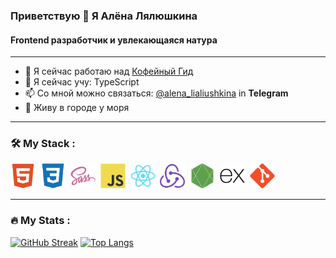 ### Приветствую 👋 Я Алёна Лялюшкина
#### Frontend разработчик и увлекающаяся натура

---

- 🔭 Я сейчас работаю над [Кофейный Гид](https://github.com/py-Coffee-Guide/) 
- 🌱 Я сейчас учу: TypeScript
- 📫 Со мной можно связаться: [@alena_lialiushkina](https://t.me/alena_lialiushkina) in **Telegram**
- :whale2: Живу в городе у моря 

---

### :hammer_and_wrench: My Stack :

<div>
  <img src="https://github.com/devicons/devicon/blob/master/icons/html5/html5-plain.svg" title="HTML5" alt="HTML" width="40" height="40"/>&nbsp;
  <img src="https://github.com/devicons/devicon/blob/master/icons/css3/css3-plain.svg"  title="CSS3" alt="CSS" width="40" height="40"/>&nbsp;
  <img src="https://github.com/devicons/devicon/blob/master/icons/sass/sass-original.svg"  title="SASS" alt="SASS" width="40" height="40"/>&nbsp;
  <img src="https://github.com/devicons/devicon/blob/master/icons/javascript/javascript-original.svg" title="JavaScript" alt="JavaScript" width="40" height="40"/>&nbsp;
  <img src="https://github.com/devicons/devicon/blob/master/icons/react/react-original.svg" title="React" alt="React " width="40" height="40"/>&nbsp;
  <img src="https://github.com/devicons/devicon/blob/master/icons/redux/redux-original.svg" title="Redux" alt="Redux " width="40" height="40"/>&nbsp;
  <img src="https://github.com/devicons/devicon/blob/master/icons/nodejs/nodejs-plain.svg" title="NodeJS" alt="NodeJS" width="40" height="40"/>&nbsp;
  <img src="https://github.com/devicons/devicon/blob/master/icons/express/express-original.svg" title="Express" alt="Express" width="40" height="40"/>&nbsp;
  <img src="https://github.com/devicons/devicon/blob/master/icons/git/git-plain.svg" title="Git" **alt="Git" width="40" height="40"/>
</div>
    
---

### :fire: My Stats :
[![GitHub Streak](http://github-readme-streak-stats.herokuapp.com?user=abljava&theme=transparent&background=ffffff)](https://git.io/streak-stats)
[![Top Langs](https://github-readme-stats.vercel.app/api/top-langs/?username=abljava&layout=compact&theme=transparent)](https://github.com/anuraghazra/github-readme-stats)

<!--
**abljava/abljava** is a ✨ _special_ ✨ repository because its `README.md` (this file) appears on your GitHub profile.

Here are some ideas to get you started:

- 🔭 I’m currently working on ...
- 🌱 I’m currently learning ...
- 👯 I’m looking to collaborate on ...
- 🤔 I’m looking for help with ...
- 💬 Ask me about ...
- 📫 How to reach me: ...
- 😄 Pronouns: ...
- ⚡ Fun fact: ...
-->
